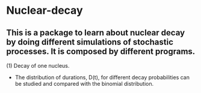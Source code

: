 # Nuclear-decay
## This is a package to learn about nuclear decay by doing different simulations of stochastic processes. It is composed by different programs.

(1) Decay of one nucleus.
- The distribution of durations, D(t), for different decay probabilities can be studied and compared with the binomial distribution.
